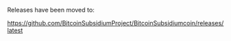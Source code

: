 Releases have been moved to:

https://github.com/BitcoinSubsidiumProject/BitcoinSubsidiumcoin/releases/latest
